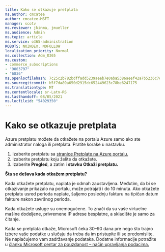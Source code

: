 ```yaml
---
title: Kako se otkazuje pretplata
ms.author: cmcatee
author: cmcatee-MSFT
manager: scotv
ms.reviewer: jkinma, jmueller
ms.audience: Admin
ms.topic: article
ms.service: o365-administration
ROBOTS: NOINDEX, NOFOLLOW
localization_priority: Normal
ms.collection: Adm_O365
ms.custom:
- commerce_subscriptions
- "9003797"
- "6836"
ms.openlocfilehash: 7c25c2b782bdffadd5239aeeb7e0aba5386aeef42a7b5236c7d282ac3ba26a55
ms.sourcegitcommit: b5f7da89a650d2915dc652449623c78be6247175
ms.translationtype: MT
ms.contentlocale: sr-Latn-RS
ms.lasthandoff: 08/05/2021
ms.locfileid: "54029350"
---
```

# <a name="how-to-cancel-a-subscription"></a>Kako se otkazuje pretplata

Azure pretplatu možete da otkažete na portalu Azure samo ako ste administrator naloga ili pretplata. Pratite korake u nastavku.

1. Izaberite pretplatu sa [stranice Pretplate na Azure portalu.](https://ms.portal.azure.com/#blade/Microsoft_Azure_Billing/SubscriptionsBlade)
2. Izaberite pretplatu koju želite da otkažete.
3. Izaberite **Pregled**, a zatim i **stavku Otkaži pretplatu.**

**Šta se dešava kada otkažem pretplatu?**

Kada otkažete pretplatu, naplata je odmah zaustavljena. Međutim, da bi se otkazivanje prikazalo na portalu, može potrajati i do 10 minuta. Ako otkažete pretplatu usred perioda naplate, šaljemo poslednju fakturu na tipičan datum fakture nakon završnog perioda.

Kada otkažete usluge su onemogućene. To znači da su vaše virtuelne mašine dodeljene, privremene IP adrese besplatne, a skladište je samo za čitanje.

Kada se pretplata otkaže, Microsoft čeka 30–90 dana pre nego što trajno izbere vaše podatke u slučaju da treba da im pristupite ili se predomislite. Ne naplaćujemo vam zadržavanje podataka. Dodatne informacije potražite u [članku Microsoft centar za pouzdanost – način upravljanja podacima.](https://www.microsoft.com/trust-center/privacy/data-management#leave)


